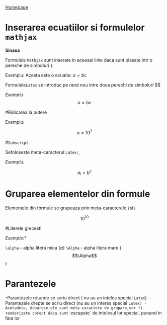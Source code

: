 [Homepage](index.md)





# Inserarea ecuatiilor si formulelor `mathjax`


**Sinaxa**

Formulele `Mathjax` sunt inserate in aceeasi linie daca sunt plasate intr o pereche de simboluri `$`

Exemplu: Acesta este o ecuatie: $a=bc$

Formulele`Latex` se introduc pe rand nou intre doua perechi de simboluri $$

*Exemplu*
$$a=bc$$

#Ridicarea la putere

Exemplu:

$$a=10^7$$

#`Subscript`

Sefoloseste meta-caracterul `Latex`:`_`

*Exemplu:*


$$a_i = b^c$$


# Gruparea elementelor din formule 

Elementele din formule se grupeaza prin meta-caracterele `{`si`}`

$$10^{10} $$

#Literele grecesti 

*Exemple*:* 


`\alpha` - alpha litera mica ($\alpha$)
`\Alpha` - alpha litera mare ($$\Alpha$$)

# Parantezele  

-Parantezele rotunde se scriu direct ( nu au un inteles special `Latex`)
-Parantezele drepte se scriu direct (nu au un interes special `Latex)
-Acoladele, deoarece ele sunt meta-caractere de grupare,vor fi renderizate corect daca sunt `escapate` de intelesul lor special, punand in fata lor








